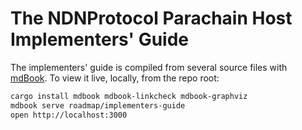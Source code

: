 # The NDNProtocol Parachain Host Implementers' Guide

The implementers' guide is compiled from several source files with [mdBook](https://github.com/rust-lang/mdBook). To view it live, locally, from the repo root:

```sh
cargo install mdbook mdbook-linkcheck mdbook-graphviz
mdbook serve roadmap/implementers-guide
open http://localhost:3000
```
